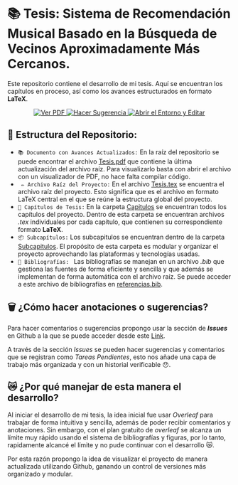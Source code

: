 # 📚 Tesis: Sistema de Recomendación Musical Basado en la Búsqueda de Vecinos Aproximadamente Más Cercanos.

Este repositorio contiene el desarrollo de mi tesis. Aquí se encuentran los capítulos en proceso, así como los avances estructurados en formato **LaTeX**.

<p align="center">
  <a href="https://drive.google.com/file/d/1lMv7Gr_Loj-tfnYkGbsFYNPpw9VXsQ-V/view?usp=sharing" target="_blank">
    <img src="https://img.shields.io/badge/📄%20VER%20PDF-FF0000?style=for-the-badge&logo=adobeacrobatreader&logoColor=white" alt="Ver PDF"/>
  </a>
  <a href="https://github.com/AngelFranco719/Tesis-Sistema-de-Recomendaci-n-Musical-basado-en-la-B-squeda-de-Vecinos-Aproximadamente-M-s-Cercanos/issues/new?template=comentario.md">
    <img src="https://img.shields.io/badge/%20HACER%20COMENTARIO-FFEB3B?style=for-the-badge&logo=github&logoColor=black" alt="Hacer Sugerencia"/>
  </a>
  <a href='https://codespaces.new/AngelFranco719/Tesis-Sistema-de-Recomendaci-n-Musical-basado-en-la-B-squeda-de-Vecinos-Aproximadamente-M-s-Cercanos?quickstart=1'><img src='https://github.com/codespaces/badge.svg' alt='Abrir el Entorno y Editar' style='max-width: 100%;'></a>
</p>

</p>





## 📁 Estructura del Repositorio:
 - ` 📚 Documento con Avances Actualizados: ` En la raíz del repositorio se puede encontrar el archivo [Tesis.pdf](/Tesis.pdf) que contiene la última actualización del archivo raíz. 
 Para visualizarlo basta con abrir el archivo con un visualizador de PDF, no hace falta compilar código.
 - ` ✏️ Archivo Raíz del Proyecto:` En el archivo [Tesis.tex](/Tesis.tex) se encuentra el archivo raíz del proyecto. Esto significa que es el archivo en formato LaTeX central en el que se reúne la estructura global del proyecto.
 - ` 📂 Capítulos de Tesis: ` En la carpeta [Capitulos](/Capitulos/) se encuentran todos los capítulos del proyecto. Dentro de esta carpeta se encuentran archivos _.tex_ individuales por cada capítulo, que contienen su correspondiente formato **LaTeX**.
 - ` 📦 Subcapítulos: ` Los subcapitulos se encuentran dentro de la carpeta [Subcapitulos](/Capitulos/Subcapitulos/). El propósito de esta carpeta es modular y organizar el proyecto aprovechando las plataformas y tecnologías usadas.
 - ` 📎 Bibliografías:  ` Las bibliografías se manejan en un archivo _.bib_ que gestiona las fuentes de forma eficiente y sencilla y que además se implementan de forma automática con el archivo raíz. Se puede acceder a este archivo de bibliografías en [referencias.bib](/referencias.bib).

 ## 🗑️ ¿Cómo hacer anotaciones o sugerencias?
 Para hacer comentarios o sugerencias propongo usar la sección de _**Issues**_ en Github a la que se puede acceder desde este [Link](/Issues).

 A través de la sección _Issues_ se pueden hacer sugerencias y comentarios que se registran como _Tareas Pendientes_, esto nos añade una capa de trabajo más organizada y con un historial verificable 😯.


 ## 😿 ¿Por qué manejar de esta manera el desarrollo?
 Al iniciar el desarrollo de mi tesis, la idea inicial fue usar _Overleaf_ para trabajar de forma intuitiva y sencilla, además de poder recibir comentarios y anotaciones. Sin embargo, con el plan gratuito de _overleaf_ se alcanza un límite muy rápido usando el sistema de bibliografías y figuras, por lo tanto, rapidamente alcancé el límite y no pude continuar con el desarrollo 😿.

Por esta razón propongo la idea de visualizar el proyecto de manera actualizada utilizando Github, ganando un control de versiones más organizado y modular.

